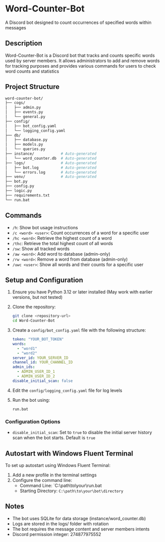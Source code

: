 # Word-Counter-Bot

A Discord bot designed to count occurrences of specified words within messages

## Description

Word-Counter-Bot is a Discord bot that tracks and counts specific words used by server members. It allows administrators to add and remove words for tracking purposes and provides various commands for users to check word counts and statistics

## Project Structure
```bash
word-counter-bot/
├── cogs/
│   ├── admin.py
│   ├── events.py
│   └── general.py
├── config/
│   ├── bot_config.yaml
│   └── logging_config.yaml
├── db/
│   ├── database.py
│   ├── models.py
│   └── queries.py
├── instance/            # Auto-generated
│   └── word_counter.db  # Auto-generated
├── logs/                # Auto-generated
│   ├── bot.log          # Auto-generated
│   └── errors.log       # Auto-generated
├── venv/                # Auto-generated
├── bot.py
├── config.py
├── logic.py
├── requirements.txt
└── run.bat
```
## Commands

- `/h`: Show bot usage instructions
- `/c <word> <user>`: Count occurrences of a word for a specific user
- `/hc <word>`: Retrieve the highest count of a word
- `/thc`: Retrieve the total highest count of all words
- `/sw`: Show all tracked words
- `/aw <word>`: Add word to database (admin-only)
- `/rw <word>`: Remove a word from database (admin-only)
- `/uwc <user>`: Show all words and their counts for a specific user

## Setup and Configuration

1. Ensure you have Python 3.12 or later installed (May work with earlier versions, but not tested)

2. Clone the repository:
   ```bash
   git clone <repository-url>
   cd Word-Counter-Bot
   ```

3. Create a `config/bot_config.yaml` file with the following structure:
   ```yaml
   token: "YOUR_BOT_TOKEN"
   words:
     - "word1"
     - "word2"
   server_id: YOUR_SERVER_ID
   channel_id: YOUR_CHANNEL_ID
   admin_ids:
     - ADMIN_USER_ID_1
     - ADMIN_USER_ID_2
   disable_initial_scan: false
   ```
4. Edit the `config/logging_config.yaml` file for log levels

5. Run the bot using:
   ```
   run.bat
   ```

### Configuration Options

- `disable_initial_scan`: Set to `true` to disable the initial server history scan when the bot starts. Default is `true`

## Autostart with Windows Fluent Terminal

To set up autostart using Windows Fluent Terminal:

1. Add a new profile in the terminal settings
2. Configure the command line:
   - Command Line: `C:\path\to\your\run.bat
   - Starting Directory: `C:\path\to\your\bot\directory`

## Notes

- The bot uses SQLite for data storage (instance/word_counter.db)
- Logs are stored in the logs/ folder with rotation
- The bot requires the message content and server members intents
- Discord permission integer: 274877975552
